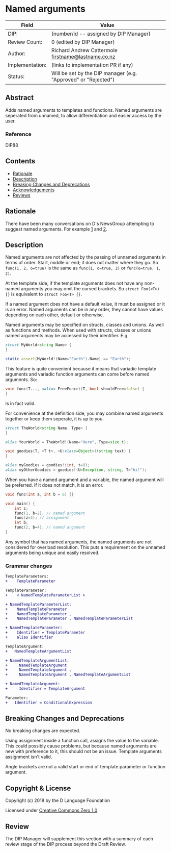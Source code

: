 # Named arguments

| Field           | Value                                                           |
|-----------------|-----------------------------------------------------------------|
| DIP:            | (number/id -- assigned by DIP Manager)                          |
| Review Count:   | 0 (edited by DIP Manager)                                       |
| Author:         | Richard Andrew Cattermole <firstname@lastname.co.nz>            |
| Implementation: | (links to implementation PR if any)                             |
| Status:         | Will be set by the DIP manager (e.g. "Approved" or "Rejected")  |

## Abstract

Adds named arguments to templates and functions.
Named arguments are seperated from unnamed, to allow differentiation and easier access by the user.

### Reference

DIP88

## Contents
* [Rationale](#rationale)
* [Description](#description)
* [Breaking Changes and Deprecations](#breaking-changes-and-deprecations)
* [Acknowledgements](#acknowledgements)
* [Reviews](#reviews)

## Rationale

There have been many conversations on D's NewsGroup attempting to suggest named arguments. For example [1](https://forum.dlang.org/post/khcalesvxwdaqnzaqotb@forum.dlang.org) and [2](https://forum.dlang.org/post/n8024o$dlj$1@digitalmars.com).

## Description

Named arguments are not affected by the passing of unnamed arguments in terms of order. Start, middle or end; it does not matter where they go. So ``func(1, 2, o=true)`` is the same as ``func(1, o=true, 2)`` or ``func(o=true, 1, 2)``.

At the template side, if the template arguments does not have any non-named arguments you may omit the curved brackets. So ``struct Foo(<T>) {}`` is equivalent to ``struct Foo<T> {}``.

If a named argument does not have a default value, it must be assigned or it is an error.
Named arguments can be in any order, they cannot have values depending on each other, default or otherwise.

Named arguments may be specified on structs, classes and unions. As well as functions and methods. When used with structs, classes or unions named arguments may be accessed by their identifier. E.g.

```D
struct MyWorld<string Name> {
}

static assert(MyWorld!(Name="Earth").Name) == "Earth");
```

This feature is quite convenient because it means that variadic template arguments and variadic function arguments can come before named arguments. So:

```D
void func(T..., <alias FreeFunc>)(T, bool shouldFree=false) {
}
```

Is in fact valid.

For convenience at the definition side, you may combine named arguments together or keep them seperate, it is up to you.

```D
struct TheWorld<string Name, Type> {
}

alias YourWorld = TheWorld!(Name="Here", Type=size_t);

void goodies(T, <T t>, <U:class=Object>)(string text) {
}

alias myGoodies = goodies!(int, t=8);
alias myOtherGoodies = goodies!(U=Exception, string, T="hi!");
```

When you have a named argument and a variable, the named argument will be preferred. If it does not match, it is an error.

```D
void func(int a, int b = 6) {}

void main() {
	int z;
	func(1, b=2); // named argument
	func(z=3); // assignment
	int b;
	func(2, b=4); // named argument
}
```

Any symbol that has named arguments, the named arguments are not considered for overload resolution. This puts a requirement on the unnamed arguments being unique and easily resolved.

### Grammar changes

```diff
TemplateParameters:
+    TemplateParameter

TemplateParameter:
+    < NamedTemplateParameterList >

+ NamedTemplateParameterList:
+    NamedTemplateParameter
+    NamedTemplateParameter ,
+    NamedTemplateParameter , NamedTemplateParameterList

+ NamedTemplateParameter:
+    Identifier = TemplateParameter
+    alias Identifier

TemplateArgument:
+   NamedTemplateArgumentList

+ NamedTemplateArgumentList:
+     NamedTemplateArgument
+     NamedTemplateArgument ,
+     NamedTemplateArgument , NamedTemplateArgumentList

+ NamedTemplateArgument:
+     Identifier = TemplateArgument

Parameter:
+   Identifier = ConditionalExpression
```

## Breaking Changes and Deprecations

No breaking changes are expected.

Using assignment inside a function call, assigns the value to the variable. This could possibly cause problems, but because named arguments are new with preference to it, this should not be an issue. Template arguments assignment isn't valid. 

Angle brackets are not a valid start or end of template parameter or function argument.


## Copyright & License

Copyright (c) 2018 by the D Language Foundation

Licensed under [Creative Commons Zero 1.0](https://creativecommons.org/publicdomain/zero/1.0/legalcode.txt)

## Review

The DIP Manager will supplement this section with a summary of each review stage
of the DIP process beyond the Draft Review.
